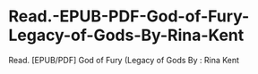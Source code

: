 # Read.-EPUB-PDF-God-of-Fury-Legacy-of-Gods-By-Rina-Kent
Read. [EPUB/PDF] God of Fury (Legacy of Gods By : Rina Kent
